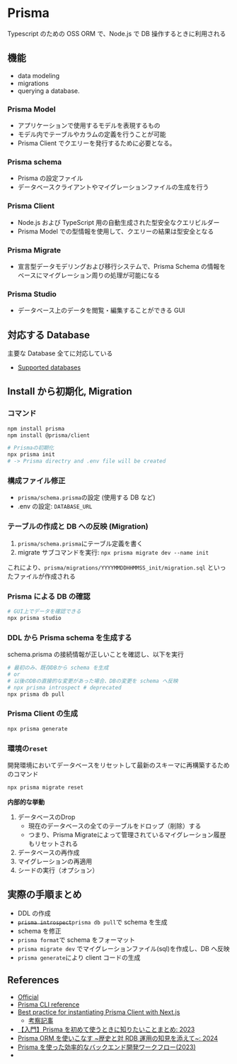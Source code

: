 # Prisma

Typescript のための OSS ORM で、Node.js で DB 操作するときに利用される

## 機能

- data modeling
- migrations
- querying a database.

### Prisma Model

- アプリケーションで使用するモデルを表現するもの
- モデル内でテーブルやカラムの定義を行うことが可能
- Prisma Client でクエリーを発行するために必要となる。

### Prisma schema

- Prisma の設定ファイル
- データベースクライアントやマイグレーションファイルの生成を行う

### Prisma Client

- Node.js および TypeScript 用の自動生成された型安全なクエリビルダー
- Prisma Model での型情報を使用して、クエリーの結果は型安全となる

### Prisma Migrate

- 宣言型データモデリングおよび移行システムで、Prisma Schema の情報をベースにマイグレーション周りの処理が可能になる

### Prisma Studio

- データベース上のデータを閲覧・編集することができる GUI

## 対応する Database

主要な Database 全てに対応している

- [Supported databases](https://www.prisma.io/docs/orm/reference/supported-databases)

## Install から初期化, Migration

### コマンド

```sh
npm install prisma
npm install @prisma/client

# Prismaの初期化
npx prisma init
# -> Prisma directry and .env file will be created
```

### 構成ファイル修正

- `prisma/schema.prisma`の設定 (使用する DB など)
- .env の設定: `DATABASE_URL`

### テーブルの作成と DB への反映 (Migration)

1. `prisma/schema.prisma`にテーブル定義を書く
2. migrate サブコマンドを実行: `npx prisma migrate dev --name init`

これにより、`prisma/migrations/YYYYMMDDHHMMSS_init/migration.sql` といったファイルが作成される

### Prisma による DB の確認

```sh
# GUI上でデータを確認できる
npx prisma studio
```

### DDL から Prisma schema を生成する

schema.prisma の接続情報が正しいことを確認し、以下を実行

```sh
# 最初のみ、既存DBから schema を生成
# or
# 以後のDBの直接的な変更があった場合、DBの変更を schema へ反映
# npx prisma introspect # deprecated
npx prisma db pull
```

### Prisma Client の生成

```sh
npx prisma generate
```

### 環境の`reset`

開発環境においてデータベースをリセットして最新のスキーマに再構築するためのコマンド

```sh
npx prisma migrate reset
```

**内部的な挙動**

  1. データベースのDrop
     - 現在のデータベースの全てのテーブルをドロップ（削除）する
     - つまり、Prisma Migrateによって管理されているマイグレーション履歴もリセットされる
  2. データベースの再作成
  3. マイグレーションの再適用
  4. シードの実行（オプション）

## 実際の手順まとめ

- DDL の作成
- ~~`prisma introspect`~~`prisma db pull`で schema を生成
- schema を修正
- `prisma format`で schema をフォーマット
- `prisma migrate dev` でマイグレーションファイル(sql)を作成し、DB へ反映
- `prisma generate`により client コードの生成

## References

- [Official](https://www.prisma.io/orm)
- [Prisma CLI reference](https://www.prisma.io/docs/orm/reference/prisma-cli-reference)
- [Best practice for instantiating Prisma Client with Next.js](https://www.prisma.io/docs/orm/more/help-and-troubleshooting/help-articles/nextjs-prisma-client-dev-practices)
  - [考察記事](https://scrapbox.io/mkizka/Prisma%E3%82%92Next.js%E3%81%A7%E4%BD%BF%E3%81%86%E3%81%A8%E3%81%8D%E3%81%AE%E3%83%99%E3%82%B9%E3%83%88%E3%83%97%E3%83%A9%E3%82%AF%E3%83%86%E3%82%A3%E3%82%B9)
- [【入門】Prisma を初めて使うときに知りたいことまとめ: 2023](https://rakuraku-engineer.com/posts/prisma-introduction/)
- [Prisma ORM を使いこなす ~歴史と対 RDB 運用の知見を添えて~: 2024](https://zenn.dev/cloudbase/articles/65b9f6e4f9ae05)
- [Prisma を使った効率的なバックエンド開発ワークフロー(2023)](https://zenn.dev/optimisuke/articles/387b30c547ac54)
-
